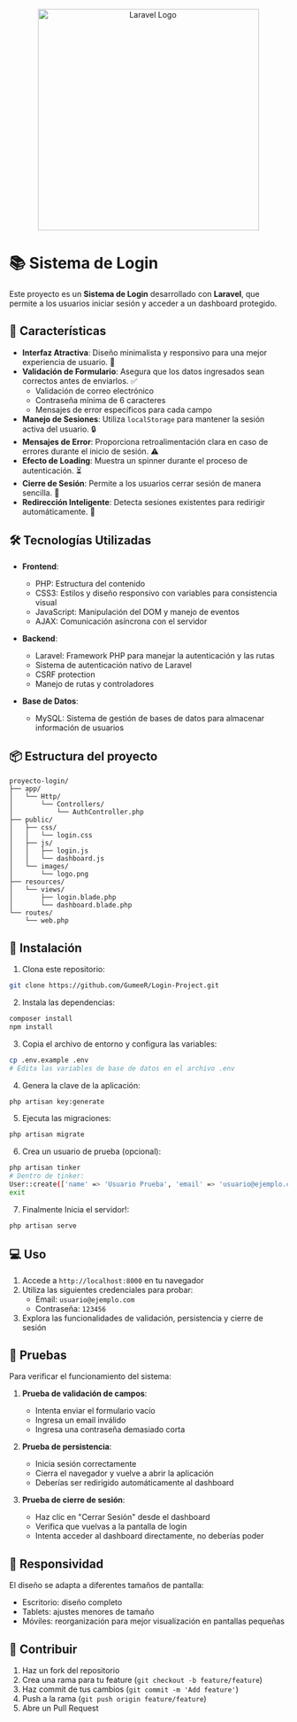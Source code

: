 <p align="center"><a href="https://laravel.com" target="_blank"><img src="https://raw.githubusercontent.com/laravel/art/master/logo-lockup/5%20SVG/2%20CMYK/1%20Full%20Color/laravel-logolockup-cmyk-red.svg" width="400" alt="Laravel Logo"></a></p>

# 📚 Sistema de Login
Este proyecto es un **Sistema de Login** desarrollado con **Laravel**, que permite a los usuarios iniciar sesión y acceder a un dashboard protegido.

## 🚀 Características

- **Interfaz Atractiva**: Diseño minimalista y responsivo para una mejor experiencia de usuario. 🎨
- **Validación de Formulario**: Asegura que los datos ingresados sean correctos antes de enviarlos. ✅
  - Validación de correo electrónico
  - Contraseña mínima de 6 caracteres
  - Mensajes de error específicos para cada campo
- **Manejo de Sesiones**: Utiliza `localStorage` para mantener la sesión activa del usuario. 🔒
- **Mensajes de Error**: Proporciona retroalimentación clara en caso de errores durante el inicio de sesión. ⚠️
- **Efecto de Loading**: Muestra un spinner durante el proceso de autenticación. ⏳
- **Cierre de Sesión**: Permite a los usuarios cerrar sesión de manera sencilla. 🚪
- **Redirección Inteligente**: Detecta sesiones existentes para redirigir automáticamente. 🔄

## 🛠️ Tecnologías Utilizadas

- **Frontend**:
  - PHP: Estructura del contenido
  - CSS3: Estilos y diseño responsivo con variables para consistencia visual
  - JavaScript: Manipulación del DOM y manejo de eventos
  - AJAX: Comunicación asíncrona con el servidor

- **Backend**:
  - Laravel: Framework PHP para manejar la autenticación y las rutas
  - Sistema de autenticación nativo de Laravel
  - CSRF protection
  - Manejo de rutas y controladores

- **Base de Datos**:
  - MySQL: Sistema de gestión de bases de datos para almacenar información de usuarios

## 📦 Estructura del proyecto

```
proyecto-login/
├── app/
│   └── Http/
│       └── Controllers/
│           └── AuthController.php
├── public/
│   ├── css/
│   │   └── login.css
│   ├── js/
│   │   ├── login.js
│   │   └── dashboard.js
│   └── images/
│       └── logo.png
├── resources/
│   └── views/
│       ├── login.blade.php
│       └── dashboard.blade.php
└── routes/
    └── web.php
```
## 🔧 Instalación

1. Clona este repositorio:
```bash
git clone https://github.com/GumeeR/Login-Project.git
```

2. Instala las dependencias:
```bash
composer install
npm install
```
3. Copia el archivo de entorno y configura las variables:
```bash
cp .env.example .env
# Edita las variables de base de datos en el archivo .env
```
4. Genera la clave de la aplicación:
```bash
php artisan key:generate
```
5. Ejecuta las migraciones:
```bash
php artisan migrate
```
6. Crea un usuario de prueba (opcional):
```bash
php artisan tinker
# Dentro de tinker:
User::create(['name' => 'Usuario Prueba', 'email' => 'usuario@ejemplo.com', 'password' => bcrypt('123456')]);
exit
```
7. Finalmente Inicia el servidor!:
```bash
php artisan serve
```
## 💻 Uso

1. Accede a `http://localhost:8000` en tu navegador
2. Utiliza las siguientes credenciales para probar:
   - Email: `usuario@ejemplo.com`
   - Contraseña: `123456`
3. Explora las funcionalidades de validación, persistencia y cierre de sesión

## 🧪 Pruebas

Para verificar el funcionamiento del sistema:

1. **Prueba de validación de campos**:
   - Intenta enviar el formulario vacío
   - Ingresa un email inválido
   - Ingresa una contraseña demasiado corta

2. **Prueba de persistencia**:
   - Inicia sesión correctamente
   - Cierra el navegador y vuelve a abrir la aplicación
   - Deberías ser redirigido automáticamente al dashboard

3. **Prueba de cierre de sesión**:
   - Haz clic en "Cerrar Sesión" desde el dashboard
   - Verifica que vuelvas a la pantalla de login
   - Intenta acceder al dashboard directamente, no deberías poder
     
## 📱 Responsividad

El diseño se adapta a diferentes tamaños de pantalla:
- Escritorio: diseño completo
- Tablets: ajustes menores de tamaño
- Móviles: reorganización para mejor visualización en pantallas pequeñas

## 🤝 Contribuir

1. Haz un fork del repositorio
2. Crea una rama para tu feature (`git checkout -b feature/feature`)
3. Haz commit de tus cambios (`git commit -m 'Add feature'`)
4. Push a la rama (`git push origin feature/feature`)
5. Abre un Pull Request
